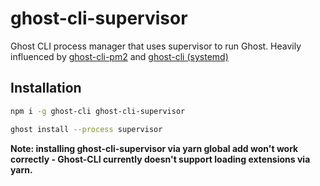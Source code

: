 # ghost-cli-supervisor

Ghost CLI process manager that uses supervisor to run Ghost. Heavily influenced by [ghost-cli-pm2](https://github.com/acburdine/ghost-cli-pm2/) and [ghost-cli (systemd)](https://github.com/TryGhost/Ghost-CLI/tree/79100ee52456ab2b2bb0b6dc826e239b415d6ad7/extensions/systemd)

## Installation

```sh
npm i -g ghost-cli ghost-cli-supervisor

ghost install --process supervisor
```

**Note: installing ghost-cli-supervisor via yarn global add won't work correctly - Ghost-CLI currently doesn't support loading extensions via yarn.**

